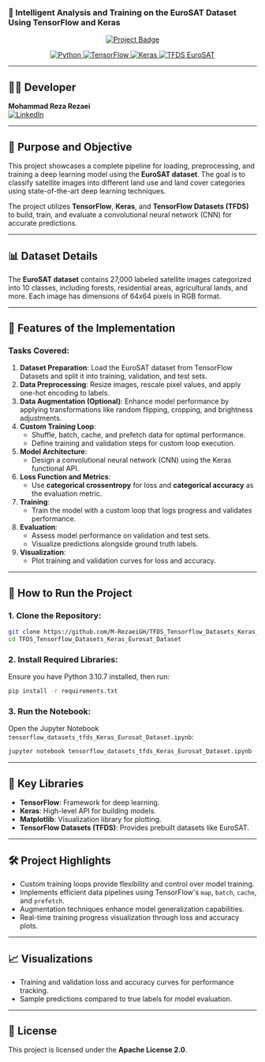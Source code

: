 ### 🚀 Intelligent Analysis and Training on the EuroSAT Dataset Using TensorFlow and Keras

<p align="center">
    <a href="https://github.com/M-RezaeiGH/TFDS_Tensorflow_Datasets_Keras_Eurosat_Dataset">
        <img src="https://github.com/user-attachments/assets/606f038d-0bc6-4937-8d74-faea00e0b886" alt="Project Badge">
    </a>
</p>

<p align="center">
    <a href="https://www.python.org">
        <img src="https://img.shields.io/badge/Python-3.10.7-blue.svg" alt="Python">
    </a>
    <a href="https://www.tensorflow.org">
        <img src="https://img.shields.io/badge/TensorFlow-2.12.0-orange.svg" alt="TensorFlow">
    </a>
    <a href="https://keras.io">
        <img src="https://img.shields.io/badge/Keras-2.12.0-red.svg" alt="Keras">
    </a>
    <a href="https://www.tensorflow.org/datasets">
        <img src="https://img.shields.io/badge/TFDS-EuroSAT-green.svg" alt="TFDS EuroSAT">
    </a>
</p>

---

## 👨‍💻 Developer

**Mohammad Reza Rezaei**  
[![LinkedIn](https://img.shields.io/badge/LinkedIn-Connect-blue.svg)](https://www.linkedin.com/in/m-rezaei/)

---

## 🌟 Purpose and Objective

This project showcases a complete pipeline for loading, preprocessing, and training a deep learning model using the **EuroSAT dataset**. The goal is to classify satellite images into different land use and land cover categories using state-of-the-art deep learning techniques.

The project utilizes **TensorFlow**, **Keras**, and **TensorFlow Datasets (TFDS)** to build, train, and evaluate a convolutional neural network (CNN) for accurate predictions.

---

## 📊 Dataset Details

The **EuroSAT dataset** contains 27,000 labeled satellite images categorized into 10 classes, including forests, residential areas, agricultural lands, and more. Each image has dimensions of 64x64 pixels in RGB format.

---

## 🔧 Features of the Implementation

### Tasks Covered:
1. **Dataset Preparation**: Load the EuroSAT dataset from TensorFlow Datasets and split it into training, validation, and test sets.
2. **Data Preprocessing**: Resize images, rescale pixel values, and apply one-hot encoding to labels.
3. **Data Augmentation (Optional)**: Enhance model performance by applying transformations like random flipping, cropping, and brightness adjustments.
4. **Custom Training Loop**:
    - Shuffle, batch, cache, and prefetch data for optimal performance.
    - Define training and validation steps for custom loop execution.
5. **Model Architecture**:
    - Design a convolutional neural network (CNN) using the Keras functional API.
6. **Loss Function and Metrics**:
    - Use **categorical crossentropy** for loss and **categorical accuracy** as the evaluation metric.
7. **Training**:
    - Train the model with a custom loop that logs progress and validates performance.
8. **Evaluation**:
    - Assess model performance on validation and test sets.
    - Visualize predictions alongside ground truth labels.
9. **Visualization**:
    - Plot training and validation curves for loss and accuracy.

---

## 🚀 How to Run the Project

### 1. Clone the Repository:
```bash
git clone https://github.com/M-RezaeiGH/TFDS_Tensorflow_Datasets_Keras_Eurosat_Dataset.git
cd TFDS_Tensorflow_Datasets_Keras_Eurosat_Dataset
```

### 2. Install Required Libraries:
Ensure you have Python 3.10.7 installed, then run:
```bash
pip install -r requirements.txt
```

### 3. Run the Notebook:
Open the Jupyter Notebook `tensorflow_datasets_tfds_Keras_Eurosat_Dataset.ipynb`:
```bash
jupyter notebook tensorflow_datasets_tfds_Keras_Eurosat_Dataset.ipynb
```

---

## 📝 Key Libraries

- **TensorFlow**: Framework for deep learning.
- **Keras**: High-level API for building models.
- **Matplotlib**: Visualization library for plotting.
- **TensorFlow Datasets (TFDS)**: Provides prebuilt datasets like EuroSAT.

---

## 🛠️ Project Highlights

- Custom training loops provide flexibility and control over model training.
- Implements efficient data pipelines using TensorFlow's `map`, `batch`, `cache`, and `prefetch`.
- Augmentation techniques enhance model generalization capabilities.
- Real-time training progress visualization through loss and accuracy plots.

---

## 📈 Visualizations

- Training and validation loss and accuracy curves for performance tracking.
- Sample predictions compared to true labels for model evaluation.

---

## 📝 License

This project is licensed under the **Apache License 2.0**.

